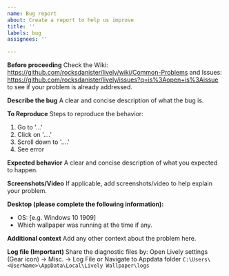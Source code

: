 ```yaml
---
name: Bug report
about: Create a report to help us improve
title: ''
labels: bug
assignees: ''

---
```


**Before proceeding**
Check the Wiki:
https://github.com/rocksdanister/lively/wiki/Common-Problems
and Issues:
https://github.com/rocksdanister/lively/issues?q=is%3Aopen+is%3Aissue
to see if your problem is already addressed.

**Describe the bug**
A clear and concise description of what the bug is.

**To Reproduce**
Steps to reproduce the behavior:
1. Go to '...'
2. Click on '....'
3. Scroll down to '....'
4. See error

**Expected behavior**
A clear and concise description of what you expected to happen.

**Screenshots/Video**
If applicable, add screenshots/video to help explain your problem.

**Desktop (please complete the following information):**
 - OS: [e.g. Windows 10 1909]
- Which wallpaper was running at the time if any.

**Additional context**
Add any other context about the problem here.

**Log file (Important)**
Share the diagnostic files by:
Open Lively settings (Gear icon) -> Misc. -> Log File
or 
Navigate to Appdata folder `C:\Users\<UserName>\AppData\Local\Lively Wallpaper\logs`
